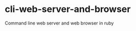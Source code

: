 cli-web-server-and-browser
==========================

Command line web server and web browser in ruby

